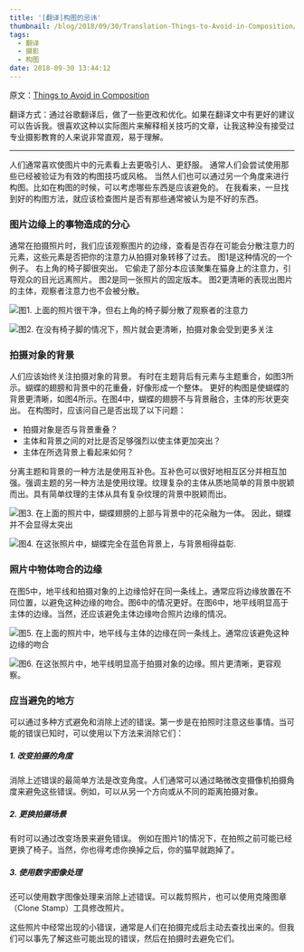 ```yaml
---
title: '[翻译]构图的忌讳'
thumbnail: /blog/2018/09/30/Translation-Things-to-Avoid-in-Composition/p1.jpg
tags:
  - 翻译
  - 摄影
  - 构图
date: 2018-09-30 13:44:12
---
```


原文：[Things to Avoid in Composition](http://www.secondpicture.com/tutorials/photography/things_to_avoid_in_picture_composition.html)

翻译方式：通过谷歌翻译后，做了一些更改和优化。如果在翻译文中有更好的建议可以告诉我。很喜欢这种以实际图片来解释相关技巧的文章，让我这种没有接受过专业摄影教育的人来说非常直观，易于理解。

---

人们通常喜欢使图片中的元素看上去更吸引人、更舒服。 通常人们会尝试使用那些已经被验证为有效的构图技巧或风格。 当然人们也可以通过另一个角度来进行构图。比如在构图的时候，可以考虑哪些东西是应该避免的。 在我看来，一旦找到好的构图方法，就应该检查图片是否有那些通常被认为是不好的东西。

### 图片边缘上的事物造成的分心

通常在拍摄照片时，我们应该观察图片的边缘，查看是否存在可能会分散注意力的元素，这些元素是否把你的注意力从拍摄对象转移了过去。 图1是这种情况的一个例子。 右上角的椅子脚很突出。 它偷走了部分本应该聚集在猫身上的注意力，引导观众的目光远离照片。 图2是同一张照片的固定版本。 图2更清晰的表现出图片的主体，观察者注意力也不会被分散。

![图1. 上面的照片很干净，但右上角的椅子脚分散了观察者的注意力](./p1.jpg)

![图2. 在没有椅子脚的情况下，照片就会更清晰，拍摄对象会受到更多关注](./p2.jpg)

### 拍摄对象的背景

人们应该始终关注拍摄对象的背景。 有时在主题背后有元素与主题重合，如图3所示。蝴蝶的翅膀和背景中的花重叠，好像形成一个整体。 更好的构图是使蝴蝶的背景更清晰，如图4所示。在图4中，蝴蝶的翅膀不与背景融合，主体的形状更突出。 在构图时，应该问自己是否出现了以下问题：

- 拍摄对象是否与背景重叠？
- 主体和背景之间的对比是否足够强烈以使主体更加突出？
- 主体在所选背景上看起来如何？

分离主题和背景的一种方法是使用互补色。互补色可以很好地相互区分并相互加强。强调主题的另一种方法是使用纹理。纹理复杂的主体从质地简单的背景中脱颖而出。具有简单纹理的主体从具有复杂纹理的背景中脱颖而出。

![图3. 在上面的照片中，蝴蝶翅膀的上部与背景中的花朵融为一体。 因此，蝴蝶并不会显得太突出](./p3.jpg)

![图4. 在这张照片中，蝴蝶完全在蓝色背景上，与背景相得益彰.](./p4.jpg)

### 照片中物体吻合的边缘

在图5中，地平线和拍摄对象的上边缘恰好在同一条线上。通常应将边缘放置在不同位置，以避免这种边缘的吻合。图6中的情况更好。在图6中，地平线明显高于主体的边缘。当然，还应该避免主体边缘吻合照片边缘的情况。

![图5. 在上面的照片中，地平线与主体的边缘在同一条线上。通常应该避免这种边缘的吻合](./p5.jpg)

![图6. 在这张照片中，地平线明显高于拍摄对象的边缘。照片更清晰，更容观察。](./p6.jpg)

### 应当避免的地方

可以通过多种方式避免和消除上述的错误。第一步是在拍照时注意这些事情。当可能的错误已知时，可以使用以下方法来消除它们：

##### 1. 改变拍摄的角度

消除上述错误的最简单方法是改变角度。人们通常可以通过略微改变摄像机拍摄角度来避免这些错误。例如，可以从另一个方向或从不同的距离拍摄对象。

##### 2. 更换拍摄场景

有时可以通过改变场景来避免错误。 例如在图片1的情况下，在拍照之前可能已经更换了椅子。当然，你也得考虑你换掉之后，你的猫早就跑掉了。

##### 3. 使用数字图像处理

还可以使用数字图像处理来消除上述错误。可以裁剪照片，也可以使用克隆图章（Clone Stamp）工具修改照片。

这些照片中经常出现的小错误，通常是人们在拍摄完成后主动去查找出来的。但我们可以事先了解这些可能出现的错误，然后在拍摄时去避免它们。